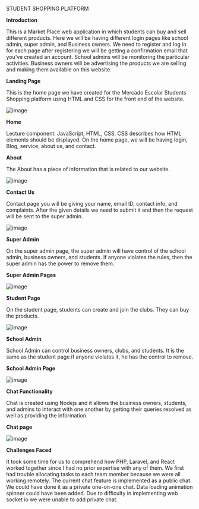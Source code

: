  STUDENT SHOPPING PLATFORM

 **Introduction**
 
  This is a Market Place web application in which students can buy and sell different products.
  Here we will be having different login pages like school admin, super admin, and Business owners.
  We need to register and log in for each page after registering we will be getting a confirmation email that you’ve created an account.
  School admins will be monitoring the particular activities.
  Business owners will be advertising the products we are selling and making them available on this website.

**Landing Page**

  This is the home page we have created for the Mercado Escolar Students Shopping platform using HTML and CSS for the front end of the website.
 
  ![image](https://github.com/vamshiachavelli/Market_Place/assets/58171768/08376947-e379-47ad-946e-6aa6535f006f)

**Home**

  Lecture component: JavaScript, HTML, CSS.
  CSS describes how HTML elements should be displayed.
  On the home page, we will be having login, Blog, service, about us, and contact. 

**About**

  The About has a piece of information that is related to our website.
 
   ![image](https://github.com/vamshiachavelli/Market_Place/assets/58171768/0ab1927f-887e-42bc-b291-8293c9178c50)

**Contact Us**

  Contact page you will be giving your name, email ID, contact info, and complaints.
  After the given details we need to submit it and then the request will be sent to the super admin.
  
  ![image](https://github.com/vamshiachavelli/Market_Place/assets/58171768/736e27cf-7088-4140-a586-12ee4394e368)

**Super Admin**

 On the super admin page, the super admin will have control of the school admin, business owners, and students.
 If anyone violates the rules, then the super admin has the power to remove them.

**Super Admin Pages**

 ![image](https://github.com/vamshiachavelli/Market_Place/assets/58171768/a6927f0d-a85d-4cb1-a73c-129e935efc76)

**Student Page**

 On the student page, students can create and join the clubs.
 They can buy the products.
 
 ![image](https://github.com/vamshiachavelli/Market_Place/assets/58171768/28591fd8-5615-426a-ae13-d4be9a3366e0)

**School Admin**

 School Admin can control business owners, clubs, and students. 
 It is the same as the student page if anyone violates it, he has the control to remove.
 
**School Admin Page**

![image](https://github.com/vamshiachavelli/Market_Place/assets/58171768/dbbaed79-3a7e-40d8-bb8b-ff254ec81be4)

**Chat Functionality**
 
 Chat is created using Nodejs and it allows the business owners, students, and admins to interact with one another by getting their queries resolved as well as providing the information.

**Chat page**

 ![image](https://github.com/vamshiachavelli/Market_Place/assets/58171768/7d02566a-7920-416c-82f1-f9da75fb788a)

**Challenges Faced**

 It took some time for us to comprehend how PHP, Laravel, and React worked together since I had no prior expertise with any of them.
 We first had trouble allocating tasks to each team member because we were all working remotely.
 The current chat feature is implemented as a public chat. We could have done it as a private one-on-one chat.
 Data loading animation spinner could have been added.
 Due to difficulty in implementing web socket io we were unable to add private chat.
